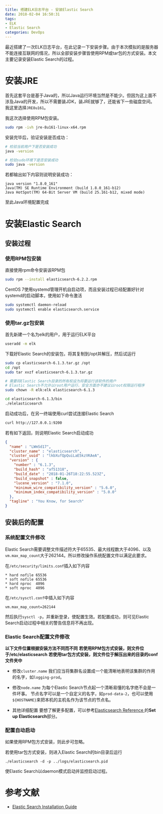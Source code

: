 ```yaml
---
title: 搭建ELK日志平台 - 安装Elastic Search
date: 2018-02-04 16:50:31
tags:
- ELK
- Elastic Search
categories: DevOps
---
```

最近搭建了一次ELK日志平台，在此记录一下安装步骤。由于本次模拟的是服务器不能连接互联网的情况，所以全部安装步骤皆使用RPM或tar包的方式安装。本文主要记录安装Elastic Search的过程。

<!--more-->

# 安装JRE

首先这套平台是基于Java的，所以Java运行环境当然是不能少。但因为这上面不涉及Java的开发，所以不需要装JDK，装JRE就够了，还能省下一些磁盘空间。我这里选择`JRE8u161`。

我这次选择使用RPM包安装。

```bash
sudo rpm -ivh jre-8u161-linux-x64.rpm
```

安装完毕后，验证安装是否成功：

```bash
# 检验当前用户下是否安装成功
java -version

# 检验sudo环境下是否安装成功
sudo java -version
```

若都输出如下内容则说明安装成功：

```
java version "1.8.0_161"
Java(TM) SE Runtime Environment (build 1.8.0_161-b12)
Java HotSpot(TM) 64-Bit Server VM (build 25.161-b12, mixed mode)
```

至此Java环境配置完成

# 安装Elastic Search

## 安装过程

### 使用RPM包安装

直接使用rpm命令安装该RPM包

```bash
sudo rpm --install elasticsearch-6.2.2.rpm
```

CentOS 7使用systemd管理开机自启动项，而且安装过程已经配置好针对systemd的启动脚本，使用如下命令激活

```bash
sudo systemctl daemon-reload
sudo systemctl enable elasticsearch.service
```

### 使用tar.gz包安装

首先新建一个名为elk的用户，用于运行ELK平台

```bash
useradd -m elk
```

下载好Elastic Search的安装包，将其复制到/opt并解压，然后试运行

```bash
sudo cp elasticsearch-6.1.3.tar.gz /opt
cd /opt
sudo tar xvzf elasticsearch-6.1.3.tar.gz

# 需要将Elastic Search目录的所有权设为将要运行该软件的用户
# Elastic Search不允许以root用户运行，安全方面亦不建议以root权限运行程序
sudo chown -R elk:elk elasticsearch-6.1.3

cd elasticsearch-6.1.3/bin
./elelasticsearch
```

启动成功后，在另一终端使用curl尝试连接Elastic Search

```bash
curl http://127.0.0.1:9200
```

若有如下返回，则说明Elastic Search启动成功

```json
{
  "name" : "LWmSd17",
  "cluster_name" : "elasticsearch",
  "cluster_uuid" : "lkbXufQpQuiLaE5kzVKAeA",
  "version" : {
    "number" : "6.1.3",
    "build_hash" : "af51318",
    "build_date" : "2018-01-26T18:22:55.523Z",
    "build_snapshot" : false,
    "lucene_version" : "7.1.0",
    "minimum_wire_compatibility_version" : "5.6.0",
    "minimum_index_compatibility_version" : "5.0.0"
  },
  "tagline" : "You Know, for Search"
}
```

## 安装后的配置

### 系统配置文件修改
Elastic Search需要调整文件描述符大于65535、最大线程数大于4096、以及`vm.max_map_count`大于262144。所以修改操作系统配置文件以满足此要求。

在`/etc/security/limits.conf`插入如下内容

```
* hard nofile 65536
* soft nofile 65536
* hard nproc  4096
* soft nproc  4096
```

在`/etc/sysctl.conf`中插入如下内容

```
vm.max_map_count=262144
```

然后执行`sysctl -p`，并重新登录，使配置生效。若配置成功，则可见Elastic Search启动过程中相关的警告信息将不再出现。

### Elastic Search配置文件修改

**以下文件位置根据安装方法不同而不同**
**若使用RPM包方式安装，则文件位于/etc/elasticsearch**
**若使用tar包方式安装，则文件位于解压出来的目录的conf文件夹中**

+ 修改`cluster.name`
我们应当将集群名设置成一个能清晰地表明该集群的作用的名字，如`logging-prod`。

+ 修改`node.name`
为每个Elastic Search节点起一个清晰易懂的名字绝不会是一件坏事。
节点名字可以是一个自定义的名字，如`prod-data-2`，也可以使用`${HOSTNAME}`来把本机的主机名作为该节点的节点名。

+ 其他详细配置
要想了解更多配置，可以参考[Elasticsearch Reference
](https://www.elastic.co/guide/en/elasticsearch/reference/current/index.html)的**Set up Elasticsearch**部分。

### 配置自动启动

如果使用RPM包方式安装，则此步可忽略。

若使用tar包方式安装，则进入Elastic Search的bin目录后运行

```
./elasticsearch -d -p ../logs/elasticsearch.pid
```

使Elastic Search以daemon模式启动并监控启动过程。

# 参考文献
+ [Elastic Search Installation Guide](https://www.elastic.co/guide/en/elasticsearch/reference/current/_installation.html)
